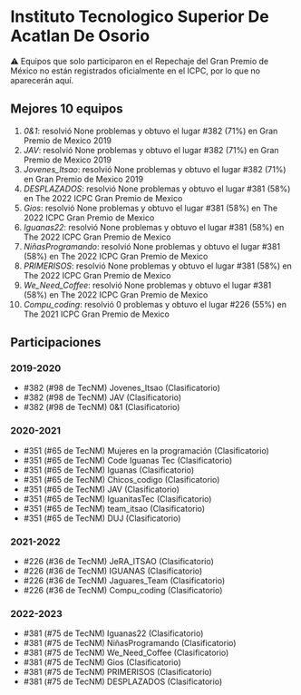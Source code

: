 # Instituto Tecnologico Superior De Acatlan De Osorio

:warning: Equipos que solo participaron en el Repechaje del Gran Premio de México no están registrados oficialmente en el ICPC, por lo que no aparecerán aquí.

## Mejores 10 equipos

1. _0&1_: resolvió None problemas y obtuvo el lugar #382 (71%) en Gran Premio de Mexico 2019
1. _JAV_: resolvió None problemas y obtuvo el lugar #382 (71%) en Gran Premio de Mexico 2019
1. _Jovenes_Itsao_: resolvió None problemas y obtuvo el lugar #382 (71%) en Gran Premio de Mexico 2019
1. _DESPLAZADOS_: resolvió None problemas y obtuvo el lugar #381 (58%) en The 2022 ICPC Gran Premio de Mexico
1. _Gios_: resolvió None problemas y obtuvo el lugar #381 (58%) en The 2022 ICPC Gran Premio de Mexico
1. _Iguanas22_: resolvió None problemas y obtuvo el lugar #381 (58%) en The 2022 ICPC Gran Premio de Mexico
1. _NiñasProgramando_: resolvió None problemas y obtuvo el lugar #381 (58%) en The 2022 ICPC Gran Premio de Mexico
1. _PRIMERISOS_: resolvió None problemas y obtuvo el lugar #381 (58%) en The 2022 ICPC Gran Premio de Mexico
1. _We_Need_Coffee_: resolvió None problemas y obtuvo el lugar #381 (58%) en The 2022 ICPC Gran Premio de Mexico
1. _Compu_coding_: resolvió 0 problemas y obtuvo el lugar #226 (55%) en The 2021 ICPC Gran Premio de Mexico

## Participaciones

### 2019-2020

- #382 (#98 de TecNM) Jovenes_Itsao (Clasificatorio)
- #382 (#98 de TecNM) JAV (Clasificatorio)
- #382 (#98 de TecNM) 0&1 (Clasificatorio)

### 2020-2021

- #351 (#65 de TecNM) Mujeres en la programación  (Clasificatorio)
- #351 (#65 de TecNM) Code Iguanas Tec (Clasificatorio)
- #351 (#65 de TecNM) Iguanas (Clasificatorio)
- #351 (#65 de TecNM) Chicos_codigo (Clasificatorio)
- #351 (#65 de TecNM) JAV (Clasificatorio)
- #351 (#65 de TecNM) IguanitasTec (Clasificatorio)
- #351 (#65 de TecNM) team_itsao (Clasificatorio)
- #351 (#65 de TecNM) DUJ (Clasificatorio)

### 2021-2022

- #226 (#36 de TecNM) JeRA_ITSAO (Clasificatorio)
- #226 (#36 de TecNM) IGUANAS (Clasificatorio)
- #226 (#36 de TecNM) Jaguares_Team (Clasificatorio)
- #226 (#36 de TecNM) Compu_coding (Clasificatorio)

### 2022-2023

- #381 (#75 de TecNM) Iguanas22 (Clasificatorio)
- #381 (#75 de TecNM) NiñasProgramando (Clasificatorio)
- #381 (#75 de TecNM) We_Need_Coffee (Clasificatorio)
- #381 (#75 de TecNM) Gios (Clasificatorio)
- #381 (#75 de TecNM) PRIMERISOS (Clasificatorio)
- #381 (#75 de TecNM) DESPLAZADOS (Clasificatorio)



